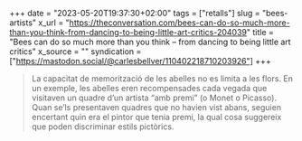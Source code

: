 +++
date = "2023-05-20T19:37:30+02:00"
tags = ["retalls"]
slug = "bees-artists"
x_url = "https://theconversation.com/bees-can-do-so-much-more-than-you-think-from-dancing-to-being-little-art-critics-204039"
title = "Bees can do so much more than you think – from dancing to being little art critics"
x_source = ""
syndication = ["https://mastodon.social/@carlesbellver/110402218710203926"]
+++

> La capacitat de memorització de les abelles no es limita a les flors. En un exemple, les abelles eren recompensades cada vegada que visitaven un quadre d’un artista “amb premi” (o Monet o Picasso). Quan se’ls presentaven quadres que no havien vist abans, seguien encertant quin era el pintor que tenia premi, la qual cosa suggereix que poden discriminar estils pictòrics.